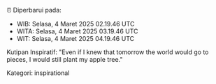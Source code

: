 ⏰ Diperbarui pada:
- WIB: Selasa, 4 Maret 2025 02.19.46 UTC
- WITA: Selasa, 4 Maret 2025 03.19.46 UTC
- WIT: Selasa, 4 Maret 2025 04.19.46 UTC

Kutipan Inspiratif:
"Even if I knew that tomorrow the world would go to pieces, I would still plant my apple tree."


Kategori: inspirational

